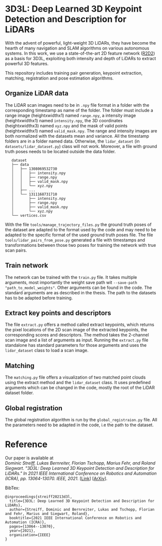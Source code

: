 # 3D3L: Deep Learned 3D Keypoint Detection and Description for LiDARs

With the advent of powerful, light-weight 3D LiDARs, they have become the hearth of many navigation and
SLAM algorithms on various autonomous systems.
In this work, we use a state-of-the-art 2D feature network ([R2D2](https://github.com/naver/r2d2)) as a basis for 3D3L, exploiting both intensity and depth of LiDARs to extract powerful 3D features.

This repository includes training pair generation, keypoint extraction, matching, registration and pose estimation algorithms.

## Organize LiDAR data
 The LiDAR scan images need to be in `.npy` file format in a folder with the corresponding timestamp as name of the folder.
 The folder must include a range image (heightxwidthx1) named `range.npy`, a intensity image (heightxwidthx1) named `intensity.npy`, the 3D coordinates (heightxwidthx3) named `xyz.npy` and the mask of valid points (heightxwidthx1) named `valid_mask.npy`.
 The range and intensity images are both normalized with the datasets mean and variance.
 All the timestamp folders are in a folder named data.
 Otherwise, the `lidar_dataset` (in `datasets/lidar_dataset.py`) class will not work.
 Moreover, a file with ground truth poses needs to be located outside the data folder.
 ```
    dataset
    ├── data
    │   ├── 1308069532730
    │   │   ├── intensity.npy
    │   │   ├── range.npy
    │   │   ├── valid_mask.npy
    │   │   └── xyz.npy
    │   ├── ...
    │   └── 1311168731710
    │       ├── intensity.npy
    │       ├── range.npy
    │       ├── valid_mask.npy
    │       └── xyz.npy
    └── vertices.csv
```

With the file `tools/manage_trajectory_files.py` the ground truth poses of the dataset are adapted to the format used by the code and may need to be adapted to the specific format of the used ground truth poses file.
The file `tools/lidar_pairs_from_pose.py` generated a file with timestamps and transformations between those two poses for training the network with true scan pairs.

## Train network
The network can be trained with the `train.py` file.
It takes multiple arguments, most importantly the weight save path wit `--save-path "path_to_model_weights"`. Other arguments can be found in the code.
The standard arguments are as described in the thesis.
The path to the datasets has to be adapted before training.

## Extract key points and descriptors
The file `extract.py` offers a method called extract keypoints, which returns the pixel locations of the 2D scan image of the extracted keypoints, the corresponding scores and descriptors.
The method takes the 2-channel scan image and a list of arguments as input.
Running the `extract.py` file standalone has standard parameters for those arguments and uses the `lidar_dataset` class to load a scan image.

## Matching
The `matching.py` file offers a visualization of two matched point clouds using the extract method and the `lidar_dataset` class.
It uses predefined arguments which can be changed in the code, mostly the root of the LiDAR dataset folder.

## Global registration
The global registration algorithm is run by the `global_registraion.py` file.
All the parameters need to be adapted in the code, i.e the path to the dataset.

# Reference

Our paper is available at  
*Dominic Streiff, Lukas Bernreiter, Florian Tschopp, Marius Fehr, and Roland Siegwart. "3D3L: Deep Learned 3D Keypoint Detection and Description for LiDARs." In 2021 IEEE International Conference on Robotics and Automation (ICRA), pp. 13064-13070. IEEE, 2021.*  [[Link](https://ieeexplore.ieee.org/abstract/document/9560926)] [[ArXiv](https://arxiv.org/abs/2103.13808)].

BibTex:
```
@inproceedings{streiff20213d3l,
  title={3D3L: Deep Learned 3D Keypoint Detection and Description for LiDARs},
  author={Streiff, Dominic and Bernreiter, Lukas and Tschopp, Florian and Fehr, Marius and Siegwart, Roland},
  booktitle={2021 IEEE International Conference on Robotics and Automation (ICRA)},
  pages={13064--13070},
  year={2021},
  organization={IEEE}
}
```
